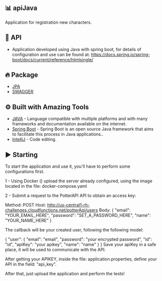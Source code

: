 ## 📊 apiJava #
 Application for registration new characters.
 
 ## 🔐 API
* Application developed using Java with spring boot, for details of configuration and use can be found at: https://docs.spring.io/spring-boot/docs/current/reference/htmlsingle/

 ## 🔥 Package #
 * [JPA](https://docs.spring.io/spring-data/jpa/docs/current/reference/html/#reference)
 * [SWAGGER](https://swagger.io/)

 ## ⚙️ Built with Amazing Tools #
* [JAVA](https://docs.oracle.com/en/java/) - Language compatible with multiple platforms and with many frameworks and documentation available on the internet.
* [Spring Boot](https://spring.io/projects/spring-boot) - Spring Boot is an open source Java framework that aims to facilitate this process in Java applications..
* [IntelliJ](https://www.jetbrains.com/pt-br/idea/) - Code editing.


## ▶️ Starting #

To start the application and use it, you'll have to perform some configurations first.

1 - Using Docker () upload the server already configured, using the image located in the file: docker-compose.yaml

2 - Submit a request to the PotterAPI API to obtain an access key:

Method: POST
Host: http://us-central1-rh-challenges.cloudfunctions.net/potterApi/users
Body: {
"email": "YOUR_EMAIL_HERE",
"password": "SET_A_PASSWORD_HERE",
"name": "YOUR_NAME_HERE"
}

The callback will be your created user, following the following model:

{
   "user": {
     "email": "email",
     "password": "your encrypted password",
     "id": "id",
     "apiKey": "your apikey",
     "name": "name"
   }
}
Save your apiKey in a safe place, it will be used to communicate with the API.


After getting your APIKEY, inside the file: application.properties, define your API in the field: "api_key".

After that, just upload the application and perform the tests!
